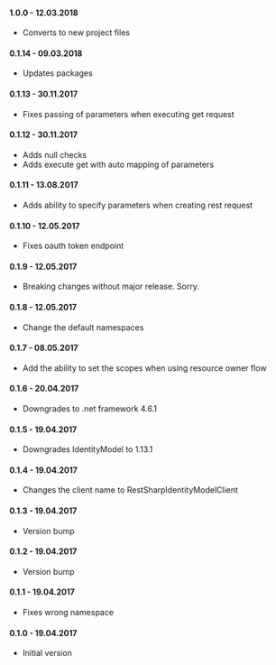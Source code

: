 #### 1.0.0 - 12.03.2018
* Converts to new project files

#### 0.1.14 - 09.03.2018
* Updates packages

#### 0.1.13 - 30.11.2017
* Fixes passing of parameters when executing get request

#### 0.1.12 - 30.11.2017
* Adds null checks
* Adds execute get with auto mapping of parameters

#### 0.1.11 - 13.08.2017
* Adds ability to specify parameters when creating rest request

#### 0.1.10 - 12.05.2017
* Fixes oauth token endpoint

#### 0.1.9 - 12.05.2017
* Breaking changes without major release. Sorry.

#### 0.1.8 - 12.05.2017
* Change the default namespaces

#### 0.1.7 - 08.05.2017
* Add the ability to set the scopes when using resource owner flow

#### 0.1.6 - 20.04.2017
* Downgrades to .net framework 4.6.1

#### 0.1.5 - 19.04.2017
* Downgrades IdentityModel to 1.13.1

#### 0.1.4 - 19.04.2017
* Changes the client name to RestSharpIdentityModelClient

#### 0.1.3 - 19.04.2017
* Version bump

#### 0.1.2 - 19.04.2017
* Version bump

#### 0.1.1 - 19.04.2017
* Fixes wrong namespace

#### 0.1.0 - 19.04.2017
* Initial version
